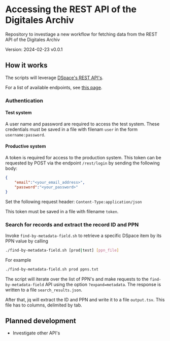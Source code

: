 # Accessing the REST API of the Digitales Archiv

Repository to investiage a new workflow for fetching data from the REST API of the Digitales Archiv

Version: 2024-02-23 v0.0.1

## How it works

The scripts will leverage [DSpace's REST API's](https://wiki.lyrasis.org/display/DSDOC5x/REST+API#RESTAPI-Items).

For a list of available endpoints, see [this page](https://zbw.eu/econis-archiv/rest/).

### Authentication

#### Test system

A user name and password are required to access the test system. These credentials must be saved in a file with filenam `user` in the form `username:password`.

#### Productive system

A token is required for access to the production system. This token can be requested by POST via the endpoint `/rest/login` by sending the following body:

```json
{
    "email":"<your_email_address>",
    "password":"<your_password>"
}
```

Set the following request header: `Content-Type:application/json`

This token must be saved in a file with filename `token`.

### Search for records and extract the record ID and PPN

Invoke `find-by-metadata-field.sh` to retrieve a specific DSpace item by its PPN value by calling

```bash
./find-by-metadata-field.sh [prod|test] [ppn_file]
```

For example

```bash
./find-by-metadata-field.sh prod ppns.txt
```

The script will iterate over the list of PPN's and make requests to the `find-by-metadata-field` API using the option `?expand=metadata`. The response is written to a file `search_results.json`.

After that, jq will extract the ID and PPN and write it to a file `output.tsv`. This file has to columns, delimited by tab.

## Planned development

- Investigate other API's

